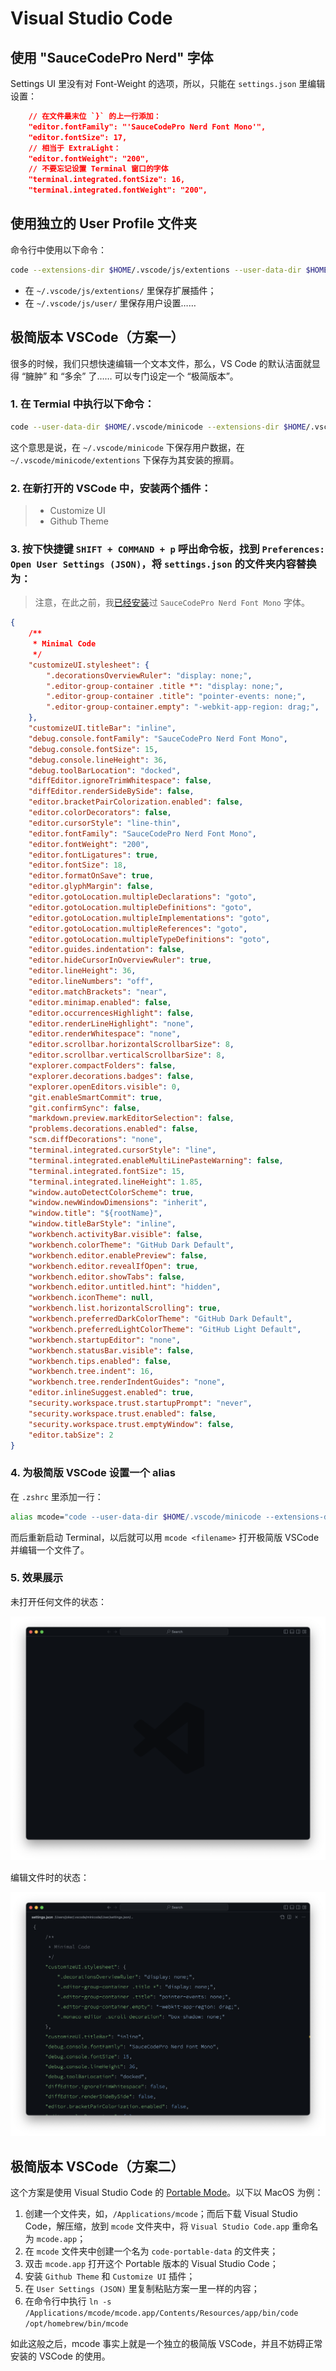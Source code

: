 # Visual Studio Code

## 使用 "SauceCodePro Nerd" 字体

Settings UI 里没有对 Font-Weight 的选项，所以，只能在 `settings.json` 里编辑设置：

```json
    // 在文件最末位 `}` 的上一行添加：
    "editor.fontFamily": "'SauceCodePro Nerd Font Mono'",
    "editor.fontSize": 17,
    // 相当于 ExtraLight：
    "editor.fontWeight": "200",
    // 不要忘记设置 Terminal 窗口的字体
    "terminal.integrated.fontSize": 16,  
    "terminal.integrated.fontWeight": "200",
```

## 使用独立的 User Profile 文件夹

命令行中使用以下命令：

```bash
code --extensions-dir $HOME/.vscode/js/extentions --user-data-dir $HOME/.vscode/js/user"
```

* 在 `~/.vscode/js/extentions/` 里保存扩展插件；
* 在 `~/.vscode/js/user/` 里保存用户设置……

## 极简版本 VSCode（方案一）

很多的时候，我们只想快速编辑一个文本文件，那么，VS Code 的默认洁面就显得 “臃肿” 和 “多余” 了…… 可以专门设定一个 “极简版本”。

### 1. 在 Termial 中执行以下命令：
   
```bash
code --user-data-dir $HOME/.vscode/minicode --extensions-dir $HOME/.vscode/minicode/extentions
```

这个意思是说，在 `~/.vscode/minicode` 下保存用户数据，在 `~/.vscode/minicode/extentions` 下保存为其安装的擦肩。

### 2. 在新打开的 VSCode 中，安装两个插件：

> * Customize UI
> * Github Theme

### 3. 按下快捷键 `SHIFT + COMMAND + p` 呼出命令板，找到 `Preferences: Open User Settings (JSON)`，将 `settings.json` 的文件夹内容替换为：

> 注意，在此之前，我[已经安装](start-from-terminal.md#7.%20Terminal%2(2))过 `SauceCodePro Nerd Font Mono` 字体。

```json
{
    /**
     * Minimal Code
     */
    "customizeUI.stylesheet": {
        ".decorationsOverviewRuler": "display: none;",
        ".editor-group-container .title *": "display: none;",
        ".editor-group-container .title": "pointer-events: none;",
        ".editor-group-container.empty": "-webkit-app-region: drag;",
    },
    "customizeUI.titleBar": "inline",
    "debug.console.fontFamily": "SauceCodePro Nerd Font Mono",
    "debug.console.fontSize": 15,
    "debug.console.lineHeight": 36,
    "debug.toolBarLocation": "docked",
    "diffEditor.ignoreTrimWhitespace": false,
    "diffEditor.renderSideBySide": false,
    "editor.bracketPairColorization.enabled": false,
    "editor.colorDecorators": false,
    "editor.cursorStyle": "line-thin",
    "editor.fontFamily": "SauceCodePro Nerd Font Mono",
    "editor.fontWeight": "200",
    "editor.fontLigatures": true,
    "editor.fontSize": 18,
    "editor.formatOnSave": true,
    "editor.glyphMargin": false,
    "editor.gotoLocation.multipleDeclarations": "goto",
    "editor.gotoLocation.multipleDefinitions": "goto",
    "editor.gotoLocation.multipleImplementations": "goto",
    "editor.gotoLocation.multipleReferences": "goto",
    "editor.gotoLocation.multipleTypeDefinitions": "goto",
    "editor.guides.indentation": false,
    "editor.hideCursorInOverviewRuler": true,
    "editor.lineHeight": 36,
    "editor.lineNumbers": "off",
    "editor.matchBrackets": "near",
    "editor.minimap.enabled": false,
    "editor.occurrencesHighlight": false,
    "editor.renderLineHighlight": "none",
    "editor.renderWhitespace": "none",
    "editor.scrollbar.horizontalScrollbarSize": 8,
    "editor.scrollbar.verticalScrollbarSize": 8,
    "explorer.compactFolders": false,
    "explorer.decorations.badges": false,
    "explorer.openEditors.visible": 0,
    "git.enableSmartCommit": true,
    "git.confirmSync": false,
    "markdown.preview.markEditorSelection": false,
    "problems.decorations.enabled": false,
    "scm.diffDecorations": "none",
    "terminal.integrated.cursorStyle": "line",
    "terminal.integrated.enableMultiLinePasteWarning": false,
    "terminal.integrated.fontSize": 15,
    "terminal.integrated.lineHeight": 1.85,
    "window.autoDetectColorScheme": true,
    "window.newWindowDimensions": "inherit",
    "window.title": "${rootName}",
    "window.titleBarStyle": "inline",
    "workbench.activityBar.visible": false,
    "workbench.colorTheme": "GitHub Dark Default",
    "workbench.editor.enablePreview": false,
    "workbench.editor.revealIfOpen": true,
    "workbench.editor.showTabs": false,
    "workbench.editor.untitled.hint": "hidden",
    "workbench.iconTheme": null,
    "workbench.list.horizontalScrolling": true,
    "workbench.preferredDarkColorTheme": "GitHub Dark Default",
    "workbench.preferredLightColorTheme": "GitHub Light Default",
    "workbench.startupEditor": "none",
    "workbench.statusBar.visible": false,
    "workbench.tips.enabled": false,
    "workbench.tree.indent": 16,
    "workbench.tree.renderIndentGuides": "none",
    "editor.inlineSuggest.enabled": true,
    "security.workspace.trust.startupPrompt": "never",
    "security.workspace.trust.enabled": false,
    "security.workspace.trust.emptyWindow": false,
    "editor.tabSize": 2
}
```

### 4. 为极简版 VSCode 设置一个 alias

在 `.zshrc` 里添加一行：

```bash
alias mcode="code --user-data-dir $HOME/.vscode/minicode --extensions-dir $HOME/.vscode/minicode/extentions"
```

而后重新启动 Terminal，以后就可以用 `mcode <filename>` 打开极简版 VSCode 并编辑一个文件了。

### 5. 效果展示

未打开任何文件的状态：

![](images/minicode-no-file-open.png)

编辑文件时的状态：

![](images/minicode-editing-settings-json.png)

## 极简版本 VSCode（方案二）

这个方案是使用 Visual Studio Code 的 [Portable Mode](https://code.visualstudio.com/docs/editor/portable)。以下以 MacOS 为例：

1. 创建一个文件夹，如，`/Applications/mcode`；而后下载 Visual Studio Code，解压缩，放到 `mcode` 文件夹中，将 `Visual Studio Code.app` 重命名为 `mcode.app`；
2. 在 `mcode` 文件夹中创建一个名为 `code-portable-data` 的文件夹；
3. 双击 `mcode.app` 打开这个 Portable 版本的 Visual Studio Code；
4. 安装 `Github Theme` 和 `Customize UI` 插件；
5. 在 `User Settings (JSON)` 里复制粘贴方案一里一样的内容；
6. 在命令行中执行 `ln -s /Applications/mcode/mcode.app/Contents/Resources/app/bin/code /opt/homebrew/bin/mcode`


如此这般之后，mcode 事实上就是一个独立的极简版 VSCode，并且不妨碍正常安装的 VSCode 的使用。

